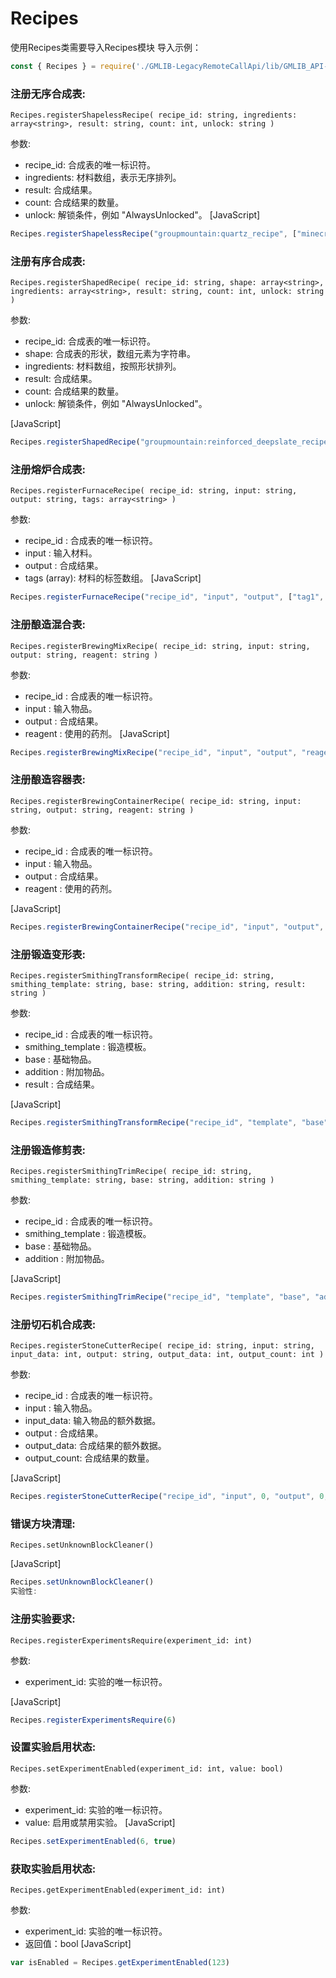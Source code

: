 # Recipes
使用Recipes类需要导入Recipes模块
导入示例：
```javascript
const { Recipes } = require('./GMLIB-LegacyRemoteCallApi/lib/GMLIB_API-JS');
```

### 注册无序合成表:

`Recipes.registerShapelessRecipe(
recipe_id: string,
ingredients: array<string>,
result: string,
count: int,
unlock: string
)`

参数:

- recipe_id: 合成表的唯一标识符。
- ingredients: 材料数组，表示无序排列。
- result: 合成结果。
- count: 合成结果的数量。
- unlock: 解锁条件，例如 "AlwaysUnlocked"。
  [JavaScript]

```JavaScript
Recipes.registerShapelessRecipe("groupmountain:quartz_recipe", ["minecraft:quartz_block"], "minecraft:quartz", 9, "AlwaysUnlocked");
```

### 注册有序合成表:

`Recipes.registerShapedRecipe(
recipe_id: string,
shape: array<string>,
ingredients: array<string>,
result: string,
count: int,
unlock: string
)`

参数:

- recipe_id: 合成表的唯一标识符。
- shape: 合成表的形状，数组元素为字符串。
- ingredients: 材料数组，按照形状排列。
- result: 合成结果。
- count: 合成结果的数量。
- unlock: 解锁条件，例如 "AlwaysUnlocked"。

[JavaScript]

```JavaScript
Recipes.registerShapedRecipe("groupmountain:reinforced_deepslate_recipe", ["ABA", "BBB", "ABA"], ["minecraft:echo_shard", "minecraft:deepslate"], "minecraft:reinforced_deepslate", 1, "AlwaysUnlocked");
```

### 注册熔炉合成表:

`Recipes.registerFurnaceRecipe(
recipe_id: string,
input: string,
output: string,
tags: array<string>
)`

参数:

- recipe_id : 合成表的唯一标识符。
- input : 输入材料。
- output : 合成结果。
- tags (array<string>): 材料的标签数组。
  [JavaScript]

```JavaScript
Recipes.registerFurnaceRecipe("recipe_id", "input", "output", ["tag1", "tag2"])
```

### 注册酿造混合表:

`Recipes.registerBrewingMixRecipe(
recipe_id: string,
input: string,
output: string,
reagent: string
)`

参数:

- recipe_id : 合成表的唯一标识符。
- input : 输入物品。
- output : 合成结果。
- reagent : 使用的药剂。
  [JavaScript]

```JavaScript
Recipes.registerBrewingMixRecipe("recipe_id", "input", "output", "reagent")
```

### 注册酿造容器表:

`Recipes.registerBrewingContainerRecipe(
recipe_id: string,
input: string,
output: string,
reagent: string
)`

参数:

- recipe_id : 合成表的唯一标识符。
- input : 输入物品。
- output : 合成结果。
- reagent : 使用的药剂。

[JavaScript]

```JavaScript
Recipes.registerBrewingContainerRecipe("recipe_id", "input", "output", "reagent")
```

### 注册锻造变形表:

`Recipes.registerSmithingTransformRecipe(
recipe_id: string,
smithing_template: string,
base: string,
addition: string,
result: string
)`

参数:

- recipe_id : 合成表的唯一标识符。
- smithing_template : 锻造模板。
- base : 基础物品。
- addition : 附加物品。
- result : 合成结果。

[JavaScript]

```JavaScript
Recipes.registerSmithingTransformRecipe("recipe_id", "template", "base", "addition", "result")
```

### 注册锻造修剪表:

`Recipes.registerSmithingTrimRecipe(
recipe_id: string,
smithing_template: string,
base: string,
addition: string
)`

参数:

- recipe_id : 合成表的唯一标识符。
- smithing_template : 锻造模板。
- base : 基础物品。
- addition : 附加物品。

[JavaScript]

```JavaScript
Recipes.registerSmithingTrimRecipe("recipe_id", "template", "base", "addition")
```

### 注册切石机合成表:

`Recipes.registerStoneCutterRecipe(
recipe_id: string,
input: string,
input_data: int,
output: string,
output_data: int,
output_count: int
)`

参数:

- recipe_id : 合成表的唯一标识符。
- input : 输入物品。
- input_data: 输入物品的额外数据。
- output : 合成结果。
- output_data: 合成结果的额外数据。
- output_count: 合成结果的数量。

[JavaScript]

```JavaScript
Recipes.registerStoneCutterRecipe("recipe_id", "input", 0, "output", 0, 1)
```

### 错误方块清理:

`Recipes.setUnknownBlockCleaner()`

[JavaScript]

```JavaScript
Recipes.setUnknownBlockCleaner()
实验性:
```

### 注册实验要求:

`Recipes.registerExperimentsRequire(experiment_id: int)`

参数:

- experiment_id: 实验的唯一标识符。

[JavaScript]

```JavaScript
Recipes.registerExperimentsRequire(6)
```

### 设置实验启用状态:

`Recipes.setExperimentEnabled(experiment_id: int, value: bool)`

参数:

- experiment_id: 实验的唯一标识符。
- value: 启用或禁用实验。
  [JavaScript]

```JavaScript
Recipes.setExperimentEnabled(6, true)
```

### 获取实验启用状态:

`Recipes.getExperimentEnabled(experiment_id: int)`

参数:

- experiment_id: 实验的唯一标识符。
- 返回值：bool
  [JavaScript]

```JavaScript
var isEnabled = Recipes.getExperimentEnabled(123)
```
